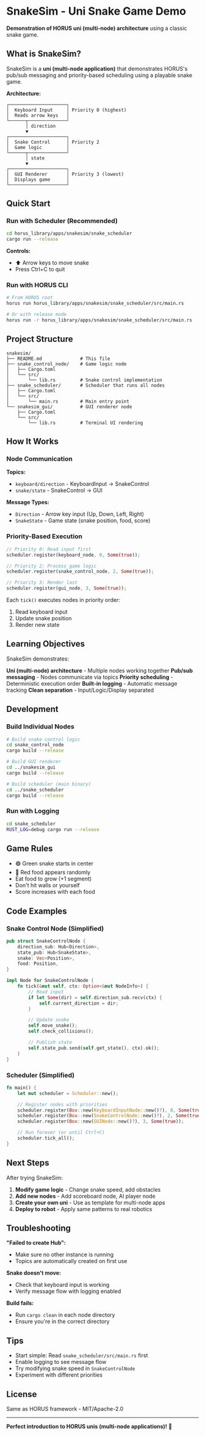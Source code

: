 # SnakeSim - Uni Snake Game Demo

**Demonstration of HORUS uni (multi-node) architecture** using a classic snake game.

## What is SnakeSim?

SnakeSim is a **uni (multi-node application)** that demonstrates HORUS's pub/sub messaging and priority-based scheduling using a playable snake game.

**Architecture:**
```
┌─────────────────────┐
│  Keyboard Input     │ Priority 0 (highest)
│  Reads arrow keys   │
└──────┬──────────────┘
       │ direction
       ▼
┌─────────────────────┐
│  Snake Control      │ Priority 2
│  Game logic         │
└──────┬──────────────┘
       │ state
       ▼
┌─────────────────────┐
│  GUI Renderer       │ Priority 3 (lowest)
│  Displays game      │
└─────────────────────┘
```

## Quick Start

### Run with Scheduler (Recommended)

```bash
cd horus_library/apps/snakesim/snake_scheduler
cargo run --release
```

**Controls:**
- ⬆️ Arrow keys to move snake
- Press Ctrl+C to quit

### Run with HORUS CLI

```bash
# From HORUS root
horus run horus_library/apps/snakesim/snake_scheduler/src/main.rs

# Or with release mode
horus run -r horus_library/apps/snakesim/snake_scheduler/src/main.rs
```

## Project Structure

```
snakesim/
├── README.md              # This file
├── snake_control_node/    # Game logic node
│   ├── Cargo.toml
│   └── src/
│       └── lib.rs         # Snake control implementation
├── snake_scheduler/       # Scheduler that runs all nodes
│   ├── Cargo.toml
│   └── src/
│       └── main.rs        # Main entry point
└── snakesim_gui/          # GUI renderer node
    ├── Cargo.toml
    └── src/
        └── lib.rs         # Terminal UI rendering
```

## How It Works

### Node Communication

**Topics:**
- `keyboard/direction` - KeyboardInput → SnakeControl
- `snake/state` - SnakeControl → GUI

**Message Types:**
- `Direction` - Arrow key input (Up, Down, Left, Right)
- `SnakeState` - Game state (snake position, food, score)

### Priority-Based Execution

```rust
// Priority 0: Read input first
scheduler.register(keyboard_node, 0, Some(true));

// Priority 2: Process game logic
scheduler.register(snake_control_node, 2, Some(true));

// Priority 3: Render last
scheduler.register(gui_node, 3, Some(true));
```

Each `tick()` executes nodes in priority order:
1. Read keyboard input
2. Update snake position
3. Render new state

## Learning Objectives

SnakeSim demonstrates:

 **Uni (multi-node) architecture** - Multiple nodes working together
 **Pub/sub messaging** - Nodes communicate via topics
 **Priority scheduling** - Deterministic execution order
 **Built-in logging** - Automatic message tracking
 **Clean separation** - Input/Logic/Display separated

## Development

### Build Individual Nodes

```bash
# Build snake control logic
cd snake_control_node
cargo build --release

# Build GUI renderer
cd ../snakesim_gui
cargo build --release

# Build scheduler (main binary)
cd ../snake_scheduler
cargo build --release
```

### Run with Logging

```bash
cd snake_scheduler
RUST_LOG=debug cargo run --release
```

## Game Rules

- 🟢 Green snake starts in center
- 🔴 Red food appears randomly
- Eat food to grow (+1 segment)
- Don't hit walls or yourself
- Score increases with each food

## Code Examples

### Snake Control Node (Simplified)

```rust
pub struct SnakeControlNode {
    direction_sub: Hub<Direction>,
    state_pub: Hub<SnakeState>,
    snake: Vec<Position>,
    food: Position,
}

impl Node for SnakeControlNode {
    fn tick(&mut self, ctx: Option<&mut NodeInfo>) {
        // Read input
        if let Some(dir) = self.direction_sub.recv(ctx) {
            self.current_direction = dir;
        }

        // Update snake
        self.move_snake();
        self.check_collisions();

        // Publish state
        self.state_pub.send(self.get_state(), ctx).ok();
    }
}
```

### Scheduler (Simplified)

```rust
fn main() {
    let mut scheduler = Scheduler::new();

    // Register nodes with priorities
    scheduler.register(Box::new(KeyboardInputNode::new()?), 0, Some(true));
    scheduler.register(Box::new(SnakeControlNode::new()?), 2, Some(true));
    scheduler.register(Box::new(GUINode::new()?), 3, Some(true));

    // Run forever (or until Ctrl+C)
    scheduler.tick_all();
}
```

## Next Steps

After trying SnakeSim:

1. **Modify game logic** - Change snake speed, add obstacles
2. **Add new nodes** - Add scoreboard node, AI player node
3. **Create your own uni** - Use as template for multi-node apps
4. **Deploy to robot** - Apply same patterns to real robotics

## Troubleshooting

**"Failed to create Hub":**
- Make sure no other instance is running
- Topics are automatically created on first use

**Snake doesn't move:**
- Check that keyboard input is working
- Verify message flow with logging enabled

**Build fails:**
- Run `cargo clean` in each node directory
- Ensure you're in the correct directory

## Tips

- Start simple: Read `snake_scheduler/src/main.rs` first
- Enable logging to see message flow
- Try modifying snake speed in `SnakeControlNode`
- Experiment with different priorities

## License

Same as HORUS framework - MIT/Apache-2.0

---

**Perfect introduction to HORUS unis (multi-node applications)!** 🐍
